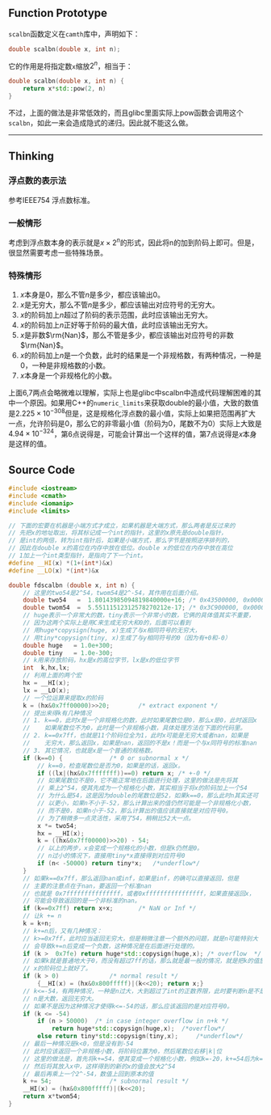 ## Function Prototype

​`scalbn`​函数定义在`camth`​库中，声明如下：

```cpp
double scalbn(double x, int n);
```

它的作用是将指定数`x`​缩放$2^n$，相当于：

```cpp
double scalbn(double x, int n) {
    return x*std::pow(2, n)
}
```

不过，上面的做法是非常低效的，而且glibc里面实际上pow函数会调用这个`scalbn`​，如此一来会造成隐式的递归。因此就不能这么做。

---

## Thinking

### 浮点数的表示法

参考IEEE754 浮点数标准。

### 一般情形

考虑到浮点数本身的表示就是$x\times 2^n$的形式，因此将n的加到阶码上即可。但是，很显然需要考虑一些特殊场景。

### 特殊情形

1. $x$本身是0，那么不管$n$是多少，都应该输出0。
2. $x$是无穷大，那么不管$n$是多少，都应该输出对应符号的无穷大。
3. $x$的阶码加上$n$超过了阶码的表示范围，此时应该输出无穷大。
4. $x$的阶码加上$n$正好等于阶码的最大值，此时应该输出无穷大。
5. $x$是非数$\rm{Nan}$，那么不管是多少，都应该输出对应符号的非数$\rm{Nan}$。
6. $x$的阶码加上$n$是一个负数，此时的结果是一个非规格数，有两种情况，一种是0，一种是非规格数的小数。
7. $x$本身是一个非规格化的小数。

上面6,7两点会略微难以理解，实际上也是glibc中scalbn中造成代码理解困难的其中一个原因。如果用C++的`numeric_limits`​来获取double的最小值，大致的数值是$2.225\times 10^{-308}$但是，这是规格化浮点数的最小值，实际上如果把范围再扩大一点，允许阶码是0，那么它的非零最小值（阶码为0，尾数不为0）实际上大致是$4.94\times 10^{-324}$，第6点说得是，可能会计算出一个这样的值，第7点说得是$x$本身是这样的值。

## Source Code

```c++
#include <iostream>
#include <cmath>
#include <iomanip>
#include <limits>

// 下面的宏要在机器是小端方式才成立，如果机器是大端方式，那么两者是反过来的
// 先把x的地址取出，将其标记成一个int的指针，这里的x原先是double指针，
// 是int的两倍，转为int指针后，如果是小端方式，那么字节是按照逆序排列的，
// 因此在double x的高位在内存中放在低位。double x的低位在内存中放在高位
// 1加上一个int类型指针，是指向了下一个int。
#define __HI(x) *(1+(int*)&x)
#define __LO(x) *(int*)&x

double fdscalbn (double x, int n) {
    // 这里的two54是2^54，twom54是2^-54，其作用在后面介绍。
    double two54   =  1.80143985094819840000e+16; /* 0x43500000, 0x00000000 */
    double twom54  =  5.55111512312578270212e-17; /* 0x3C900000, 0x00000000 */
    // huge表示一个非常大的数，tiny表示一个非常小的数，它俩的具体值其实不重要，
    // 因为这两个实际上是用C来生成无穷大和0的，后面可以看到
    // 用huge*copysign(huge, x)生成了与x相同符号的无穷大，
    // 用tiny*copysign(tiny, x)生成了与y相同符号的0（因为有+0和-0）
    double huge   = 1.0e+300;
    double tiny   = 1.0e-300;
    // k用来存放阶码，hx是x的高位字节，lx是x的低位字节
    int  k,hx,lx;
    // 利用上面的两个宏
    hx = __HI(x);
    lx = __LO(x);
    // 一个位运算来提取x的阶码
    k = (hx&0x7ff00000)>>20;		/* extract exponent */
    // 提出来得k有几种情况
    // 1. k==0，此时x是一个非规格化的数，此时如果尾数位是0，那么x是0，此时返回x
    //    如果尾数位不为0，此时是一个非规格小数，具体处理方法在下面的代码里。
    // 2. k==0x7ff，也就是11个阶码位全为1，此时x可能是无穷大或者nan，如果是
    //    无穷大，那么返回x，如果是nan，返回的不是x！而是一个与x同符号的标准nan
    // 3. 其它情况，也就是x是一个普通的规格数。
    if (k==0) {				/* 0 or subnormal x */
        // k==0，检查尾数位是否为0，如果是的话，返回x。
        if ((lx|(hx&0x7fffffff))==0) return x; /* +-0 */
        // 如果尾数位不是0，它不能正常地在后面进行处理，这里的做法是先将其
        // 乘上2^54，使其先成为一个规格化小数，其实相当于将x的阶码加上一个54
        // 为什么是54，这是因为double的尾数位是52，如果k==0，那么此时n其实还可
        // 以更小，如果n不小于-52，那么计算出来的值仍然可能是一个非规格化小数，
        // 而不是0，如果n小于-52，那么计算出的值应该直接就是对应符号0。
        // 为了稍微多一点灵活性，采用了54，稍稍比52大一点。
        x *= two54; 
        hx = __HI(x);
        k = ((hx&0x7ff00000)>>20) - 54; 
        // 以上的两步，x会变成一个规格化的小数，但是k仍然是0。
        // n过小的情况下，直接用tiny*x直接得到对应符号0
        if (n< -50000) return tiny*x; 	/*underflow*/
    }
    // 如果k==0x7ff，那么返回nan或inf，如果是inf，的确可以直接返回，但是
    // 主要的注意点在于nan，要返回一个标准nan
    // 也就是 0x7fffffffffffffff，或者0xffffffffffffffff，如果直接返回x，
    // 可能会导致返回的是一个非标准的nan。
    if (k==0x7ff) return x+x;		/* NaN or Inf */
    // 让k += n
    k = k+n;
    // k+=n后，又有几种情况：
    // k>=0x7ff，此时应当返回无穷大，但是稍微注意一个额外的问题，就是n可能特别大
    // 会导致k+=n后变成一个负数，这种情况是在后面进行处理的。
    if (k >  0x7fe) return huge*std::copysign(huge,x); /* overflow  */
    // 如果k就是普通地大于0，而没有超过7ff的话，那么就是最一般的情况，就是把k的值放到
    // x的阶码位上就好了。
    if (k > 0) 				/* normal result */
        {__HI(x) = (hx&0x800fffff)|(k<<20); return x;}
    // k<=-54，有两种情况，一种是n过大，大到超过了int的正数界限，此时要判断n是不是一个大数
    // n是大数，返回无穷大。
    // 如果不是因为这种情况才使得k<=-54的话，那么应该返回的是对应符号0。
    if (k <= -54)
        if (n > 50000) 	/* in case integer overflow in n+k */
            return huge*std::copysign(huge,x);	/*overflow*/
        else return tiny*std::copysign(tiny,x); 	/*underflow*/
    // 最后一种情况是k<0，但是没有到-54
    // 此时应该返回一个非规格小数，将阶码位置为0，然后尾数位右移|k|位
    // 这里的做法是，首先将k+=54，使其变成一个规格化小数，例如k=-20，k+=54后为k=34
    // 然后将其放入x中，这样得到的新的x的值会放大2^54
    // 最后再乘上一个2^-54，数值上回到原本的值
    k += 54;				/* subnormal result */
    __HI(x) = (hx&0x800fffff)|(k<<20);
    return x*twom54;
}
```

‍
